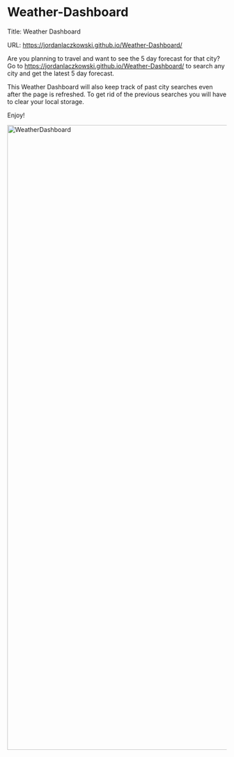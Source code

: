 # Weather-Dashboard

Title: Weather Dashboard

URL: https://jordanlaczkowski.github.io/Weather-Dashboard/

Are you planning to travel and want to see the 5 day forecast for that city? Go to https://jordanlaczkowski.github.io/Weather-Dashboard/ to search any city and get the latest 5 day forecast.

This Weather Dashboard will also keep track of past city searches even after the page is refreshed. To get rid of the previous searches you will have to clear your local storage.

Enjoy!

<img width="1433" alt="WeatherDashboard" src="https://user-images.githubusercontent.com/109110372/186015423-75e3f7fb-6f91-432e-b012-466196d70ced.png">

